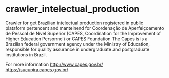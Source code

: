 # crawler_intelectual_production
Crawler for get Brazilian intelectual production registered in public plataform pertencent and manteinend for Coordenação de Aperfeiçoamento de Pessoal de Nível Superior (CAPES, Coordination for the Improvement of Higher Education Personnel) or CAPES Foundation
The Capes is is a Brazilian federal government agency under the Ministry of Education, responsible for quality assurance in undergraduate and postgraduate institutions in Brazil. 

For more information
http://www.capes.gov.br/
https://sucupira.capes.gov.br/
